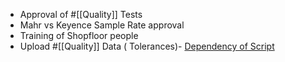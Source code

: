 - Approval of #[[Quality]] Tests
- Mahr vs Keyence Sample Rate approval
- Training of Shopfloor people
- Upload #[[Quality]] Data ( Tolerances)- [Dependency of Script ](Script.md)

